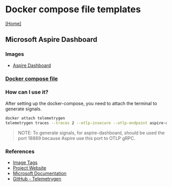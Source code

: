 # Docker compose file templates
[[Home]](/README.md)


## Microsoft Aspire Dashboard

### Images
- [Aspire Dashboard](https://hub.docker.com/r/microsoft/dotnet-aspire-dashboard/)

### [Docker compose file](/Aspire/docker-compose.yml)

### How can I use it?

After setting up the docker-compose, you need to attach the terminal to generate signals.
```bash
docker attach telemetrygen
telemetrygen traces --traces 2 --otlp-insecure --otlp-endpoint aspire-dashboard:18889
```
> NOTE: To generate signals, for aspire-dashboard, should be used the port 18889 because Aspire use this port to OTLP gRPC.

### References
- [Image Tags](https://github.com/dotnet/dotnet-docker/blob/main/README.aspire-dashboard.md#full-tag-listing)
- [Project Website](https://aspiredashboard.com/)
- [Microsoft Documentation](https://learn.microsoft.com/en-us/dotnet/aspire/fundamentals/dashboard/overview)
- [GitHub - Telemetrygen](https://github.com/open-telemetry/opentelemetry-collector-contrib/tree/main/cmd/telemetrygen)
